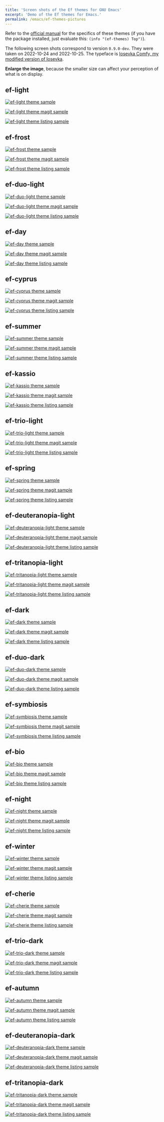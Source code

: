 ```yaml
---
title: 'Screen shots of the Ef themes for GNU Emacs'
excerpt: 'Demo of the Ef themes for Emacs.'
permalink: /emacs/ef-themes-pictures
---
```


Refer to the [official manual](https://protesilaos.com/emacs/ef-themes)
for the specifics of these themes (if you have the package installed,
just evaluate this: `(info "(ef-themes) Top")`).

The following screen shots correspond to version `0.9.0-dev`.  They
were taken on 2022-10-24 and 2022-10-25.  The typeface is [Iosevka
Comfy, my modified version of Iosevka](https://git.sr.ht/~protesilaos/iosevka-comfy).

**Enlarge the image**, because the smaller size can affect your
perception of what is on display.

## ef-light

<a href="{{'/assets/images/ef/ef-light.png' | absolute_url }}"><img alt="ef-light theme sample" src="{{'/assets/images/ef/ef-light.png' | absolute_url }}"/></a>

<a href="{{'/assets/images/ef/ef-light-magit.png' | absolute_url }}"><img alt="ef-light theme magit sample" src="{{'/assets/images/ef/ef-light-magit.png' | absolute_url }}"/></a>

<a href="{{'/assets/images/ef/ef-light-listing.png' | absolute_url }}"><img alt="ef-light theme listing sample" src="{{'/assets/images/ef/ef-light-listing.png' | absolute_url }}"/></a>

## ef-frost

<a href="{{'/assets/images/ef/ef-frost.png' | absolute_url }}"><img alt="ef-frost theme sample" src="{{'/assets/images/ef/ef-frost.png' | absolute_url }}"/></a>

<a href="{{'/assets/images/ef/ef-frost-magit.png' | absolute_url }}"><img alt="ef-frost theme magit sample" src="{{'/assets/images/ef/ef-frost-magit.png' | absolute_url }}"/></a>

<a href="{{'/assets/images/ef/ef-frost-listing.png' | absolute_url }}"><img alt="ef-frost theme listing sample" src="{{'/assets/images/ef/ef-frost-listing.png' | absolute_url }}"/></a>

## ef-duo-light

<a href="{{'/assets/images/ef/ef-duo-light.png' | absolute_url }}"><img alt="ef-duo-light theme sample" src="{{'/assets/images/ef/ef-duo-light.png' | absolute_url }}"/></a>

<a href="{{'/assets/images/ef/ef-duo-light-magit.png' | absolute_url }}"><img alt="ef-duo-light theme magit sample" src="{{'/assets/images/ef/ef-duo-light-magit.png' | absolute_url }}"/></a>

<a href="{{'/assets/images/ef/ef-duo-light-listing.png' | absolute_url }}"><img alt="ef-duo-light theme listing sample" src="{{'/assets/images/ef/ef-duo-light-listing.png' | absolute_url }}"/></a>

## ef-day

<a href="{{'/assets/images/ef/ef-day.png' | absolute_url }}"><img alt="ef-day theme sample" src="{{'/assets/images/ef/ef-day.png' | absolute_url }}"/></a>

<a href="{{'/assets/images/ef/ef-day-magit.png' | absolute_url }}"><img alt="ef-day theme magit sample" src="{{'/assets/images/ef/ef-day-magit.png' | absolute_url }}"/></a>

<a href="{{'/assets/images/ef/ef-day-listing.png' | absolute_url }}"><img alt="ef-day theme listing sample" src="{{'/assets/images/ef/ef-day-listing.png' | absolute_url }}"/></a>

## ef-cyprus

<a href="{{'/assets/images/ef/ef-cyprus.png' | absolute_url }}"><img alt="ef-cyprus theme sample" src="{{'/assets/images/ef/ef-cyprus.png' | absolute_url }}"/></a>

<a href="{{'/assets/images/ef/ef-cyprus-magit.png' | absolute_url }}"><img alt="ef-cyprus theme magit sample" src="{{'/assets/images/ef/ef-cyprus-magit.png' | absolute_url }}"/></a>

<a href="{{'/assets/images/ef/ef-cyprus-listing.png' | absolute_url }}"><img alt="ef-cyprus theme listing sample" src="{{'/assets/images/ef/ef-cyprus-listing.png' | absolute_url }}"/></a>

## ef-summer

<a href="{{'/assets/images/ef/ef-summer.png' | absolute_url }}"><img alt="ef-summer theme sample" src="{{'/assets/images/ef/ef-summer.png' | absolute_url }}"/></a>

<a href="{{'/assets/images/ef/ef-summer-magit.png' | absolute_url }}"><img alt="ef-summer theme magit sample" src="{{'/assets/images/ef/ef-summer-magit.png' | absolute_url }}"/></a>

<a href="{{'/assets/images/ef/ef-summer-listing.png' | absolute_url }}"><img alt="ef-summer theme listing sample" src="{{'/assets/images/ef/ef-summer-listing.png' | absolute_url }}"/></a>

## ef-kassio

<a href="{{'/assets/images/ef/ef-kassio.png' | absolute_url }}"><img alt="ef-kassio theme sample" src="{{'/assets/images/ef/ef-kassio.png' | absolute_url }}"/></a>

<a href="{{'/assets/images/ef/ef-kassio-magit.png' | absolute_url }}"><img alt="ef-kassio theme magit sample" src="{{'/assets/images/ef/ef-kassio-magit.png' | absolute_url }}"/></a>

<a href="{{'/assets/images/ef/ef-kassio-listing.png' | absolute_url }}"><img alt="ef-kassio theme listing sample" src="{{'/assets/images/ef/ef-kassio-listing.png' | absolute_url }}"/></a>

## ef-trio-light

<a href="{{'/assets/images/ef/ef-trio-light.png' | absolute_url }}"><img alt="ef-trio-light theme sample" src="{{'/assets/images/ef/ef-trio-light.png' | absolute_url }}"/></a>

<a href="{{'/assets/images/ef/ef-trio-light-magit.png' | absolute_url }}"><img alt="ef-trio-light theme magit sample" src="{{'/assets/images/ef/ef-trio-light-magit.png' | absolute_url }}"/></a>

<a href="{{'/assets/images/ef/ef-trio-light-listing.png' | absolute_url }}"><img alt="ef-trio-light theme listing sample" src="{{'/assets/images/ef/ef-trio-light-listing.png' | absolute_url }}"/></a>

## ef-spring

<a href="{{'/assets/images/ef/ef-spring.png' | absolute_url }}"><img alt="ef-spring theme sample" src="{{'/assets/images/ef/ef-spring.png' | absolute_url }}"/></a>

<a href="{{'/assets/images/ef/ef-spring-magit.png' | absolute_url }}"><img alt="ef-spring theme magit sample" src="{{'/assets/images/ef/ef-spring-magit.png' | absolute_url }}"/></a>

<a href="{{'/assets/images/ef/ef-spring-listing.png' | absolute_url }}"><img alt="ef-spring theme listing sample" src="{{'/assets/images/ef/ef-spring-listing.png' | absolute_url }}"/></a>

## ef-deuteranopia-light

<a href="{{'/assets/images/ef/ef-deuteranopia-light.png' | absolute_url }}"><img alt="ef-deuteranopia-light theme sample" src="{{'/assets/images/ef/ef-deuteranopia-light.png' | absolute_url }}"/></a>

<a href="{{'/assets/images/ef/ef-deuteranopia-light-magit.png' | absolute_url }}"><img alt="ef-deuteranopia-light theme magit sample" src="{{'/assets/images/ef/ef-deuteranopia-light-magit.png' | absolute_url }}"/></a>

<a href="{{'/assets/images/ef/ef-deuteranopia-light-listing.png' | absolute_url }}"><img alt="ef-deuteranopia-light theme listing sample" src="{{'/assets/images/ef/ef-deuteranopia-light-listing.png' | absolute_url }}"/></a>

## ef-tritanopia-light

<a href="{{'/assets/images/ef/ef-tritanopia-light.png' | absolute_url }}"><img alt="ef-tritanopia-light theme sample" src="{{'/assets/images/ef/ef-tritanopia-light.png' | absolute_url }}"/></a>

<a href="{{'/assets/images/ef/ef-tritanopia-light-magit.png' | absolute_url }}"><img alt="ef-tritanopia-light theme magit sample" src="{{'/assets/images/ef/ef-tritanopia-light-magit.png' | absolute_url }}"/></a>

<a href="{{'/assets/images/ef/ef-tritanopia-light-listing.png' | absolute_url }}"><img alt="ef-tritanopia-light theme listing sample" src="{{'/assets/images/ef/ef-tritanopia-light-listing.png' | absolute_url }}"/></a>

## ef-dark

<a href="{{'/assets/images/ef/ef-dark.png' | absolute_url }}"><img alt="ef-dark theme sample" src="{{'/assets/images/ef/ef-dark.png' | absolute_url }}"/></a>

<a href="{{'/assets/images/ef/ef-dark-magit.png' | absolute_url }}"><img alt="ef-dark theme magit sample" src="{{'/assets/images/ef/ef-dark-magit.png' | absolute_url }}"/></a>

<a href="{{'/assets/images/ef/ef-dark-listing.png' | absolute_url }}"><img alt="ef-dark theme listing sample" src="{{'/assets/images/ef/ef-dark-listing.png' | absolute_url }}"/></a>

## ef-duo-dark

<a href="{{'/assets/images/ef/ef-duo-dark.png' | absolute_url }}"><img alt="ef-duo-dark theme sample" src="{{'/assets/images/ef/ef-duo-dark.png' | absolute_url }}"/></a>

<a href="{{'/assets/images/ef/ef-duo-dark-magit.png' | absolute_url }}"><img alt="ef-duo-dark theme magit sample" src="{{'/assets/images/ef/ef-duo-dark-magit.png' | absolute_url }}"/></a>

<a href="{{'/assets/images/ef/ef-duo-dark-listing.png' | absolute_url }}"><img alt="ef-duo-dark theme listing sample" src="{{'/assets/images/ef/ef-duo-dark-listing.png' | absolute_url }}"/></a>

## ef-symbiosis

<a href="{{'/assets/images/ef/ef-symbiosis.png' | absolute_url }}"><img alt="ef-symbiosis theme sample" src="{{'/assets/images/ef/ef-symbiosis.png' | absolute_url }}"/></a>

<a href="{{'/assets/images/ef/ef-symbiosis-magit.png' | absolute_url }}"><img alt="ef-symbiosis theme magit sample" src="{{'/assets/images/ef/ef-symbiosis-magit.png' | absolute_url }}"/></a>

<a href="{{'/assets/images/ef/ef-symbiosis-listing.png' | absolute_url }}"><img alt="ef-symbiosis theme listing sample" src="{{'/assets/images/ef/ef-symbiosis-listing.png' | absolute_url }}"/></a>

## ef-bio

<a href="{{'/assets/images/ef/ef-bio.png' | absolute_url }}"><img alt="ef-bio theme sample" src="{{'/assets/images/ef/ef-bio.png' | absolute_url }}"/></a>

<a href="{{'/assets/images/ef/ef-bio-magit.png' | absolute_url }}"><img alt="ef-bio theme magit sample" src="{{'/assets/images/ef/ef-bio-magit.png' | absolute_url }}"/></a>

<a href="{{'/assets/images/ef/ef-bio-listing.png' | absolute_url }}"><img alt="ef-bio theme listing sample" src="{{'/assets/images/ef/ef-bio-listing.png' | absolute_url }}"/></a>

## ef-night

<a href="{{'/assets/images/ef/ef-night.png' | absolute_url }}"><img alt="ef-night theme sample" src="{{'/assets/images/ef/ef-night.png' | absolute_url }}"/></a>

<a href="{{'/assets/images/ef/ef-night-magit.png' | absolute_url }}"><img alt="ef-night theme magit sample" src="{{'/assets/images/ef/ef-night-magit.png' | absolute_url }}"/></a>

<a href="{{'/assets/images/ef/ef-night-listing.png' | absolute_url }}"><img alt="ef-night theme listing sample" src="{{'/assets/images/ef/ef-night-listing.png' | absolute_url }}"/></a>

## ef-winter

<a href="{{'/assets/images/ef/ef-winter.png' | absolute_url }}"><img alt="ef-winter theme sample" src="{{'/assets/images/ef/ef-winter.png' | absolute_url }}"/></a>

<a href="{{'/assets/images/ef/ef-winter-magit.png' | absolute_url }}"><img alt="ef-winter theme magit sample" src="{{'/assets/images/ef/ef-winter-magit.png' | absolute_url }}"/></a>

<a href="{{'/assets/images/ef/ef-winter-listing.png' | absolute_url }}"><img alt="ef-winter theme listing sample" src="{{'/assets/images/ef/ef-winter-listing.png' | absolute_url }}"/></a>

## ef-cherie

<a href="{{'/assets/images/ef/ef-cherie.png' | absolute_url }}"><img alt="ef-cherie theme sample" src="{{'/assets/images/ef/ef-cherie.png' | absolute_url }}"/></a>

<a href="{{'/assets/images/ef/ef-cherie-magit.png' | absolute_url }}"><img alt="ef-cherie theme magit sample" src="{{'/assets/images/ef/ef-cherie-magit.png' | absolute_url }}"/></a>

<a href="{{'/assets/images/ef/ef-cherie-listing.png' | absolute_url }}"><img alt="ef-cherie theme listing sample" src="{{'/assets/images/ef/ef-cherie-listing.png' | absolute_url }}"/></a>

## ef-trio-dark

<a href="{{'/assets/images/ef/ef-trio-dark.png' | absolute_url }}"><img alt="ef-trio-dark theme sample" src="{{'/assets/images/ef/ef-trio-dark.png' | absolute_url }}"/></a>

<a href="{{'/assets/images/ef/ef-trio-dark-magit.png' | absolute_url }}"><img alt="ef-trio-dark theme magit sample" src="{{'/assets/images/ef/ef-trio-dark-magit.png' | absolute_url }}"/></a>

<a href="{{'/assets/images/ef/ef-trio-dark-listing.png' | absolute_url }}"><img alt="ef-trio-dark theme listing sample" src="{{'/assets/images/ef/ef-trio-dark-listing.png' | absolute_url }}"/></a>

## ef-autumn

<a href="{{'/assets/images/ef/ef-autumn.png' | absolute_url }}"><img alt="ef-autumn theme sample" src="{{'/assets/images/ef/ef-autumn.png' | absolute_url }}"/></a>

<a href="{{'/assets/images/ef/ef-autumn-magit.png' | absolute_url }}"><img alt="ef-autumn theme magit sample" src="{{'/assets/images/ef/ef-autumn-magit.png' | absolute_url }}"/></a>

<a href="{{'/assets/images/ef/ef-autumn-listing.png' | absolute_url }}"><img alt="ef-autumn theme listing sample" src="{{'/assets/images/ef/ef-autumn-listing.png' | absolute_url }}"/></a>

## ef-deuteranopia-dark

<a href="{{'/assets/images/ef/ef-deuteranopia-dark.png' | absolute_url }}"><img alt="ef-deuteranopia-dark theme sample" src="{{'/assets/images/ef/ef-deuteranopia-dark.png' | absolute_url }}"/></a>

<a href="{{'/assets/images/ef/ef-deuteranopia-dark-magit.png' | absolute_url }}"><img alt="ef-deuteranopia-dark theme magit sample" src="{{'/assets/images/ef/ef-deuteranopia-dark-magit.png' | absolute_url }}"/></a>

<a href="{{'/assets/images/ef/ef-deuteranopia-dark-listing.png' | absolute_url }}"><img alt="ef-deuteranopia-dark theme listing sample" src="{{'/assets/images/ef/ef-deuteranopia-dark-listing.png' | absolute_url }}"/></a>

## ef-tritanopia-dark

<a href="{{'/assets/images/ef/ef-tritanopia-dark.png' | absolute_url }}"><img alt="ef-tritanopia-dark theme sample" src="{{'/assets/images/ef/ef-tritanopia-dark.png' | absolute_url }}"/></a>

<a href="{{'/assets/images/ef/ef-tritanopia-dark-magit.png' | absolute_url }}"><img alt="ef-tritanopia-dark theme magit sample" src="{{'/assets/images/ef/ef-tritanopia-dark-magit.png' | absolute_url }}"/></a>

<a href="{{'/assets/images/ef/ef-tritanopia-dark-listing.png' | absolute_url }}"><img alt="ef-tritanopia-dark theme listing sample" src="{{'/assets/images/ef/ef-tritanopia-dark-listing.png' | absolute_url }}"/></a>
